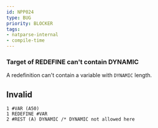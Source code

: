 ```yaml
---
id: NPP024
type: BUG
priority: BLOCKER
tags:
- natparse-internal
- compile-time
---
```


### Target of REDEFINE can't contain DYNAMIC

A redefinition can't contain a variable with `DYNAMIC` length.

## Invalid

```natural
1 #VAR (A50)
1 REDEFINE #VAR
2 #REST (A) DYNAMIC /* DYNAMIC not allowed here
```

